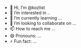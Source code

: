 - 👋 Hi, I’m @kozlist
- 👀 I’m interested in ..
- 🌱 I’m currently learning ...
- 💞️ I’m looking to collaborate on ...
- 📫 How to reach me ...
- 😄 Pronouns: ...
- ⚡ Fun fact: ...

<!---
kozlist/kozlist is a ✨ special ✨ repository because its `README.md` (this file) appears on your GitHub profile.
You can click the Preview link to take a look at your changes.
--->
